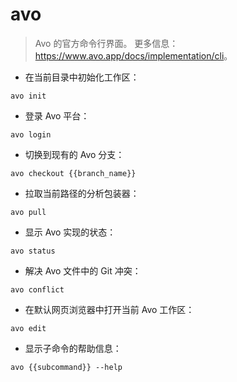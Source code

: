 # avo

> Avo 的官方命令行界面。
> 更多信息：<https://www.avo.app/docs/implementation/cli>。

- 在当前目录中初始化工作区：

`avo init`

- 登录 Avo 平台：

`avo login`

- 切换到现有的 Avo 分支：

`avo checkout {{branch_name}}`

- 拉取当前路径的分析包装器：

`avo pull`

- 显示 Avo 实现的状态：

`avo status`

- 解决 Avo 文件中的 Git 冲突：

`avo conflict`

- 在默认网页浏览器中打开当前 Avo 工作区：

`avo edit`

- 显示子命令的帮助信息：

`avo {{subcommand}} --help`